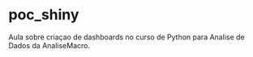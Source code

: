 # poc_shiny
Aula sobre criaçao de dashboards no curso de Python para Analise de Dados da AnaliseMacro.

